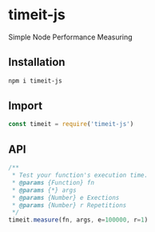 # timeit-js
Simple Node Performance Measuring

## Installation

```sh
npm i timeit-js
```

## Import

```js
const timeit = require('timeit-js')
```

## API

```js
/**
 * Test your function's execution time.
 * @params {Function} fn
 * @params {*} args
 * @params {Number} e Exections
 * @params {Number} r Repetitions
 */
timeit.measure(fn, args, e=100000, r=1)
```